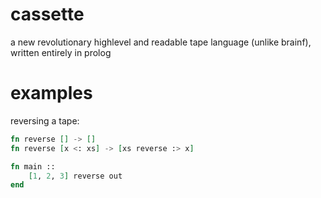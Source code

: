 # cassette
 a new revolutionary highlevel and readable tape language (unlike brainf), written entirely in prolog
# examples

reversing a tape:
```elixir
fn reverse [] -> [] 
fn reverse [x <: xs] -> [xs reverse :> x] 

fn main ::
    [1, 2, 3] reverse out
end
```
